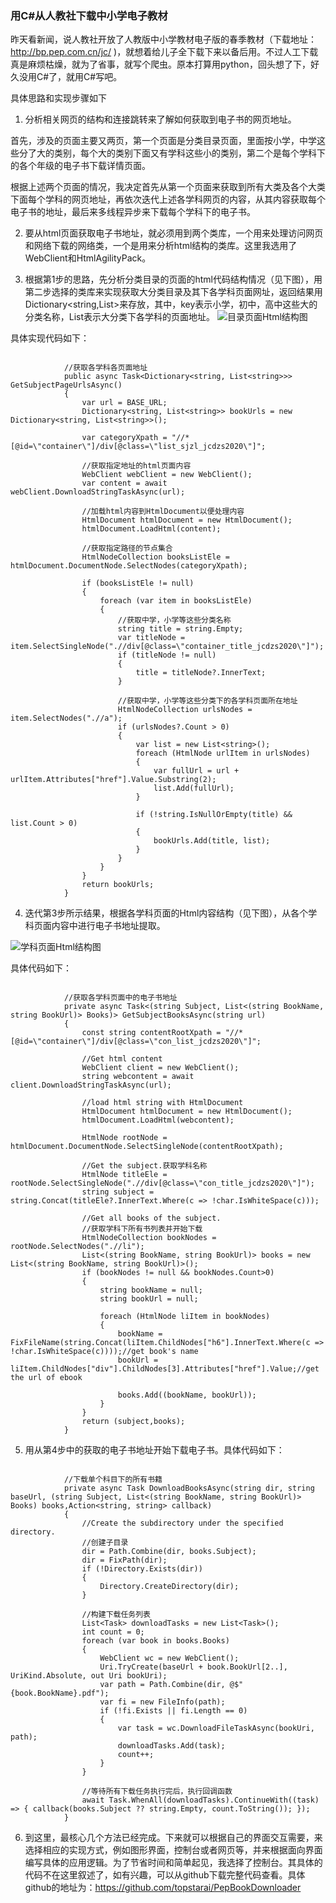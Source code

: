 ### 用C#从人教社下载中小学电子教材
昨天看新闻，说人教社开放了人教版中小学教材电子版的春季教材（下载地址：http://bp.pep.com.cn/jc/ )，就想着给儿子全下载下来以备后用。不过人工下载真是麻烦枯燥，就为了省事，就写个爬虫。原本打算用python，回头想了下，好久没用C#了，就用C#写吧。

具体思路和实现步骤如下

1. 分析相关网页的结构和连接跳转来了解如何获取到电子书的网页地址。

首先，涉及的页面主要又两页，第一个页面是分类目录页面，里面按小学，中学这些分了大的类别，每个大的类别下面又有学科这些小的类别，第二个是每个学科下的各个年级的电子书下载详情页面。

根据上述两个页面的情况，我决定首先从第一个页面来获取到所有大类及各个大类下面每个学科的网页地址，再依次迭代上述各学科网页的内容，从其内容获取每个电子书的地址，最后来多线程异步来下载每个学科下的电子书。

2. 要从html页面获取电子书地址，就必须用到两个类库，一个用来处理访问网页和网络下载的网络类，一个是用来分析html结构的类库。这里我选用了WebClient和HtmlAgilityPack。

3. 根据第1步的思路，先分析分类目录的页面的html代码结构情况（见下图），用第二步选择的类库来实现获取大分类目录及其下各学科页面网址，返回结果用Dictionary<string,List<string>>来存放，其中，key表示小学，初中，高中这些大的分类名称，List<string>表示大分类下各学科的页面地址。 
![目录页面Html结构图](pep_1.jpg "目录页面Html结构图")

具体实现代码如下：

```

            //获取各学科各页面地址
            public async Task<Dictionary<string, List<string>>> GetSubjectPageUrlsAsync()
            {
                var url = BASE_URL;
                Dictionary<string, List<string>> bookUrls = new Dictionary<string, List<string>>();

                var categoryXpath = "//*[@id=\"container\"]/div[@class=\"list_sjzl_jcdzs2020\"]";

                //获取指定地址的html页面内容
                WebClient webClient = new WebClient();
                var content = await webClient.DownloadStringTaskAsync(url);

                //加载html内容到HtmlDocument以便处理内容
                HtmlDocument htmlDocument = new HtmlDocument();
                htmlDocument.LoadHtml(content);

                //获取指定路径的节点集合
                HtmlNodeCollection booksListEle = htmlDocument.DocumentNode.SelectNodes(categoryXpath);

                if (booksListEle != null)
                {
                    foreach (var item in booksListEle)
                    {
                        //获取中学，小学等这些分类名称
                        string title = string.Empty;
                        var titleNode = item.SelectSingleNode(".//div[@class=\"container_title_jcdzs2020\"]");
                        if (titleNode != null)
                        {
                            title = titleNode?.InnerText;
                        }

                        //获取中学，小学等这些分类下的各学科页面所在地址
                        HtmlNodeCollection urlsNodes = item.SelectNodes(".//a");
                        if (urlsNodes?.Count > 0)
                        {
                            var list = new List<string>();
                            foreach (HtmlNode urlItem in urlsNodes)
                            {
                                var fullUrl = url + urlItem.Attributes["href"].Value.Substring(2);
                                list.Add(fullUrl);
                            }

                            if (!string.IsNullOrEmpty(title) && list.Count > 0)
                            {
                                bookUrls.Add(title, list);
                            }
                        }
                    }
                }
                return bookUrls;
            }
```
 

4.  迭代第3步所示结果，根据各学科页面的Html内容结构（见下图），从各个学科页面内容中进行电子书地址提取。

![学科页面Html结构图](pep_2.jpg "学科页面Html结构图")

具体代码如下：

```

            //获取各学科页面中的电子书地址
            private async Task<(string Subject, List<(string BookName, string BookUrl)> Books)> GetSubjectBooksAsync(string url)
            {
                const string contentRootXpath = "//*[@id=\"container\"]/div[@class=\"con_list_jcdzs2020\"]";

                //Get html content
                WebClient client = new WebClient();
                string webcontent = await client.DownloadStringTaskAsync(url);

                //load html string with HtmlDocument
                HtmlDocument htmlDocument = new HtmlDocument();
                htmlDocument.LoadHtml(webcontent);

                HtmlNode rootNode = htmlDocument.DocumentNode.SelectSingleNode(contentRootXpath);

                //Get the subject.获取学科名称
                HtmlNode titleEle = rootNode.SelectSingleNode(".//div[@class=\"con_title_jcdzs2020\"]");
                string subject = string.Concat(titleEle?.InnerText.Where(c => !char.IsWhiteSpace(c)));

                //Get all books of the subject. 
                //获取学科下所有书列表并开始下载
                HtmlNodeCollection bookNodes = rootNode.SelectNodes(".//li");
                List<(string BookName, string BookUrl)> books = new List<(string BookName, string BookUrl)>();
                if (bookNodes != null && bookNodes.Count>0)
                {
                    string bookName = null;
                    string bookUrl = null;

                    foreach (HtmlNode liItem in bookNodes)
                    {
                        bookName = FixFileName(string.Concat(liItem.ChildNodes["h6"].InnerText.Where(c => !char.IsWhiteSpace(c))));//get book's name
                        bookUrl = liItem.ChildNodes["div"].ChildNodes[3].Attributes["href"].Value;//get the url of ebook

                        books.Add((bookName, bookUrl));
                    }
                }
                return (subject,books);
            }
```

5. 用从第4步中的获取的电子书地址开始下载电子书。具体代码如下：

```

            //下载单个科目下的所有书籍
            private async Task DownloadBooksAsync(string dir, string baseUrl, (string Subject, List<(string BookName, string BookUrl)> Books) books,Action<string, string> callback)
            {
                //Create the subdirectory under the specified directory.
                //创建子目录
                dir = Path.Combine(dir, books.Subject);
                dir = FixPath(dir);
                if (!Directory.Exists(dir))
                {
                    Directory.CreateDirectory(dir);
                }

                //构建下载任务列表
                List<Task> downloadTasks = new List<Task>();
                int count = 0;
                foreach (var book in books.Books)
                {
                    WebClient wc = new WebClient();
                    Uri.TryCreate(baseUrl + book.BookUrl[2..], UriKind.Absolute, out Uri bookUri);
                    var path = Path.Combine(dir, @$"{book.BookName}.pdf");
                    var fi = new FileInfo(path);
                    if (!fi.Exists || fi.Length == 0)
                    {
                        var task = wc.DownloadFileTaskAsync(bookUri, path);
                        downloadTasks.Add(task);
                        count++;
                    }
                }

                //等待所有下载任务执行完后，执行回调函数
                await Task.WhenAll(downloadTasks).ContinueWith((task) => { callback(books.Subject ?? string.Empty, count.ToString()); });
            }

```

6. 到这里，最核心几个方法已经完成。下来就可以根据自己的界面交互需要，来选择相应的实现方式，例如图形界面，控制台或者网页等，并来根据面向界面编写具体的应用逻辑。为了节省时间和简单起见，我选择了控制台。其具体的代码不在这里叙述了，如有兴趣，可以从github下载完整代码查看。具体github的地址为：https://github.com/topstarai/PepBookDownloader
